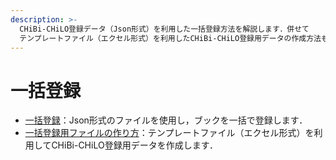 ```yaml
---
description: >-
  CHiBi-CHiLO登録データ（Json形式）を利用した一括登録方法を解説します．併せて
  テンプレートファイル（エクセル形式）を利用したCHiBi-CHiLO登録用データの作成方法も解説します．
---
```


# 一括登録

* [一括登録](extension/import/register.md)：Json形式のファイルを使用し，ブックを一括で登録します．
* [一括登録用ファイルの作り方](extension/import/create.md)：テンプレートファイル（エクセル形式）を利用してCHiBi-CHiLO登録用データを作成します．
